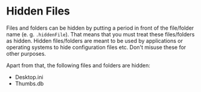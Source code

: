 # Hidden Files

Files and folders can be hidden by putting a period in front of the file/folder name (e. g. `.hiddenFile`). That means that you must treat these files/folders as hidden.
Hidden files/folders are meant to be used by applications or operating systems to hide configuration files etc. Don't misuse these for other purposes.

Apart from that, the following files and folders are hidden:

- Desktop.ini
- Thumbs.db